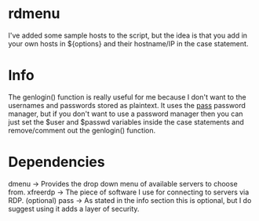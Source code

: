 # rdmenu
I've added some sample hosts to the script, but the idea is that you add in your own hosts in ${options} and their hostname/IP in the case statement.

# Info
The genlogin() function is really useful for me because I don't want to the usernames and passwords stored as plaintext. It uses the [pass](https://passwordstore.org "The standard unix password manager") password manager, but if you don't want to use a password manager then you can just set the $user and $passwd variables inside the case statements and remove/comment out the genlogin() function.

# Dependencies
dmenu           -> Provides the drop down menu of available servers to choose from.
xfreerdp        -> The piece of software I use for connecting to servers via RDP.
(optional) pass -> As stated in the info section this is optional, but I do suggest using it adds a layer of security.
